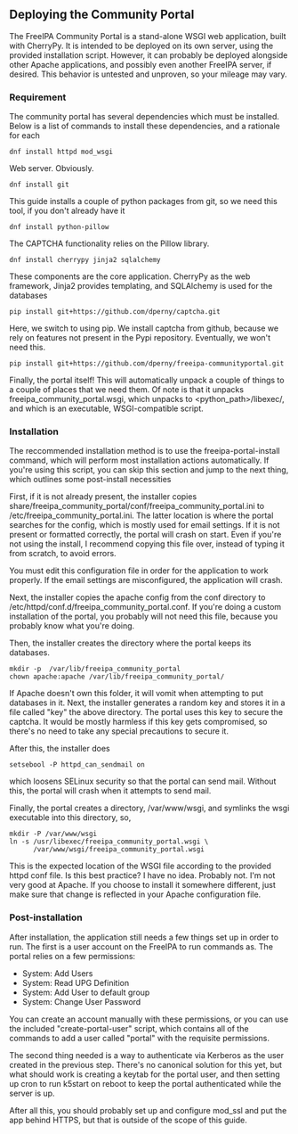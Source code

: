 ## Deploying the Community Portal

The FreeIPA Community Portal is a stand-alone WSGI web application, built with 
CherryPy. It is intended to be deployed on its own server, using the provided
installation script. However, it can probably be deployed alongside other 
Apache applications, and possibly even another FreeIPA server, if desired. This
behavior is untested and unproven, so your mileage may vary.

### Requirement

The community portal has several dependencies which must be installed. Below
is a list of commands to install these dependencies, and a rationale for each

    dnf install httpd mod_wsgi

Web server. Obviously.

    dnf install git 

This guide installs a couple of python packages from git, so we need this tool,
if you don't already have it

    dnf install python-pillow

The CAPTCHA functionality relies on the Pillow library.

    dnf install cherrypy jinja2 sqlalchemy

These components are the core application. CherryPy as the web framework, 
Jinja2 provides templating, and SQLAlchemy is used for the databases

    pip install git+https://github.com/dperny/captcha.git

Here, we switch to using pip. We install captcha from github, because we rely
on features not present in the Pypi repository. Eventually, we won't need this.

    pip install git+https://github.com/dperny/freeipa-communityportal.git

Finally, the portal itself! This will automatically unpack a couple of things 
to a couple of places that we need them. Of note is that it unpacks 
freeipa_community_portal.wsgi, which unpacks to <python_path>/libexec/, and
which is an executable, WSGI-compatible script.

### Installation

The reccommended installation method is to use the freeipa-portal-install 
command, which will perform most installation actions automatically. If you're
using this script, you can skip this section and jump to the next thing, which
outlines some post-install necessities

First, if it is not already present, the installer copies 
share/freeipa_community_portal/conf/freeipa_community_portal.ini to 
/etc/freeipa_community_portal.ini. The latter location is where the portal 
searches for the config, which is mostly used for email settings. If it is not
present or formatted correctly, the portal will crash on start. Even if you're
not using the install, I recommend copying this file over, instead of typing
it from scratch, to avoid errors.

You must edit this configuration file in order for the application to work 
properly. If the email settings are misconfigured, the application will crash.

Next, the installer copies the apache config from the conf directory to 
/etc/httpd/conf.d/freeipa_community_portal.conf. If you're doing a custom 
installation of the portal, you probably will not need this file, because you
probably know what you're doing.

Then, the installer creates the directory where the portal keeps its databases.

    mkdir -p  /var/lib/freeipa_community_portal
    chown apache:apache /var/lib/freeipa_community_portal/

If Apache doesn't own this folder, it will vomit when attempting to put 
databases in it. Next, the installer generates a random key and stores it in a 
file called "key" the above directory. The portal uses this key to secure the 
captcha. It would be mostly harmless if this key gets compromised, so there's 
no need to take any special precautions to secure it.

After this, the installer does

    setsebool -P httpd_can_sendmail on

which loosens SELinux security so that the portal can send mail. Without this,
the portal will crash when it attempts to send mail.

Finally, the portal creates a directory, /var/www/wsgi, and symlinks the wsgi
executable into this directory, so,

    mkdir -P /var/www/wsgi
    ln -s /usr/libexec/freeipa_community_portal.wsgi \
          /var/www/wsgi/freeipa_community_portal.wsgi

This is the expected location of the WSGI file according to the provided httpd
conf file. Is this best practice? I have no idea. Probably not. I'm not very
good at Apache. If you choose to install it somewhere different, just make sure
that change is reflected in your Apache configuration file.

### Post-installation

After installation, the application still needs a few things set up in order to
run. The first is a user account on the FreeIPA to run commands as. The portal
relies on a few permissions:

- System: Add Users
- System: Read UPG Definition
- System: Add User to default group
- System: Change User Password

You can create an account manually with these permissions, or you can use the
included "create-portal-user" script, which contains all of the commands to 
add a user called "portal" with the requisite permissions.

The second thing needed is a way to authenticate via Kerberos as the user 
created in the previous step. There's no canonical solution for this yet, but 
what should work is creating a keytab for the portal user, and then setting up
cron to run k5start on reboot to keep the portal authenticated while the server
is up. 

After all this, you should probably set up and configure mod_ssl and put the 
app behind HTTPS, but that is outside of the scope of this guide. 

